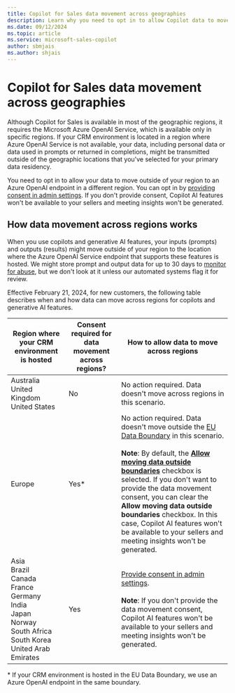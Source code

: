 ```yaml
---
title: Copilot for Sales data movement across geographies
description: Learn why you need to opt in to allow Copilot data to move outside of your default geography and how Azure OpenAI protects your data in transit.
ms.date: 09/12/2024
ms.topic: article
ms.service: microsoft-sales-copilot
author: sbmjais
ms.author: shjais
---
```


# Copilot for Sales data movement across geographies

Although Copilot for Sales is available in most of the geographic regions, it requires the Microsoft Azure OpenAI Service, which is available only in specific regions. If your CRM environment is located in a region where Azure OpenAI Service is not available, your data, including personal data or data used in prompts or returned in completions, might be transmitted outside of the geographic locations that you've selected for your primary data residency.

You need to opt in to allow your data to move outside of your region to an Azure OpenAI endpoint in a different region. You can opt in by [providing consent in admin settings](suggested-replies.md). If you don't provide consent, Copilot AI features won't be available to your sellers and meeting insights won't be generated.

## How data movement across regions works

When you use copilots and generative AI features, your inputs (prompts) and outputs (results) might move outside of your region to the location where the Azure OpenAI Service endpoint that supports these features is hosted. We might store prompt and output data for up to 30 days to [monitor for abuse](/azure/ai-services/openai/concepts/abuse-monitoring), but we don't look at it unless our automated systems flag it for review.

Effective February 21, 2024, for new customers, the following table describes when and how data can move across regions for copilots and generative AI features.

| Region where your CRM environment is hosted | Consent required for data movement across regions? | How to allow data to move across regions|
|-------------------|-------------------|-------------------|
| Australia</br>United Kingdom</br>United States | No | No action required. Data doesn't move across regions in this scenario.|
| Europe | Yes\* | No action required. Data doesn't move outside the [EU Data Boundary](https://www.microsoft.com/en-us/trust-center/privacy/european-data-boundary-eudb) in this scenario.<br><br>**Note**: By default, the [**Allow moving data outside boundaries**](suggested-replies.md) checkbox is selected. If you don't want to provide the data movement consent, you can clear the **Allow moving data outside boundaries** checkbox. In this case, Copilot AI features won't be available to your sellers and meeting insights won't be generated.|
| Asia</br>Brazil</br>Canada</br>France</br>Germany</br>India</br>Japan</br>Norway</br>South Africa</br>South Korea</br>United Arab Emirates | Yes | [Provide consent in admin settings](suggested-replies.md). <br><br> **Note**: If you don't provide the data movement consent, Copilot AI features won't be available to your sellers and meeting insights won't be generated.|

\* If your CRM environment is hosted in the EU Data Boundary, we use an Azure OpenAI endpoint in the same boundary.